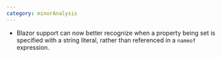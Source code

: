 ```yaml
---
category: minorAnalysis
---
```

* Blazor support can now better recognize when a property being set is specified with a string literal, rather than referenced in a `nameof` expression.